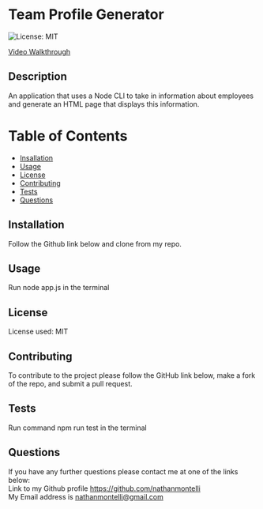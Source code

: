 # Team Profile Generator
  ![License: MIT](https://img.shields.io/badge/License-MIT-yellow.svg)

  [Video Walkthrough](https://www.youtube.com/watch?v=Aaew3tgAeWc)

## Description
An application that uses a Node CLI to take in information about employees and generate an HTML page that displays this information.

# Table of Contents
- [Insallation](#installation)
- [Usage](#usage)
- [License](#license)
- [Contributing](#contributing)
- [Tests](#tests)
- [Questions](#questions)

## Installation 
Follow the Github link below and clone from my repo.

## Usage
Run node app.js in the terminal

## License
License used: MIT

## Contributing
To contribute to the project please follow the GitHub link below, make a fork of the repo, and submit a pull request.

## Tests
Run command npm run test in the terminal

## Questions
If you have any further questions please contact me at one of the links below:  
Link to my Github profile https://github.com/nathanmontelli  
My Email address is nathanmontelli@gmail.com  

